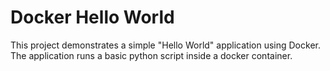 # Docker Hello World

This project demonstrates a simple "Hello World" application using Docker. The application runs a basic python script inside a docker container.
